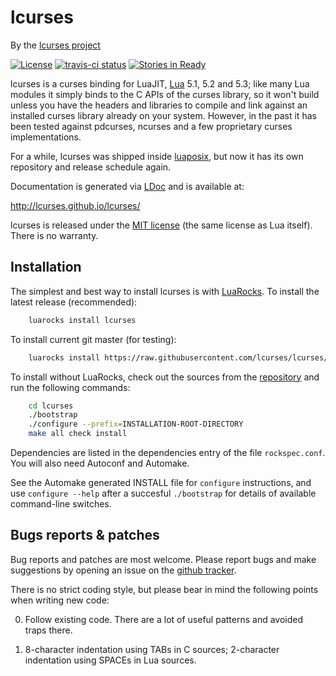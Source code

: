 lcurses
=======

By the [lcurses project][GitHub]

[![License](http://img.shields.io/:license-mit-blue.svg)](http://mit-license.org)
[![travis-ci status](https://secure.travis-ci.org/lcurses/lcurses.png?branche=master)](http://travis-ci.org/lcurses/lcurses/builds)
[![Stories in Ready](https://badge.waffle.io/lcurses/lcurses.png?label=ready&title=Ready)](https://waffle.io/lcurses/lcurses)


lcurses is a curses binding for LuaJIT, [Lua][] 5.1, 5.2 and 5.3; like many
Lua modules it simply binds to the C APIs of the curses library, so it won't
build unless you have the headers and libraries to compile and link against
an installed curses library already on your system.  However, in the past
it has been tested against pdcurses, ncurses and a few proprietary curses
implementations.

For a while, lcurses was shipped inside [luaposix][], but now it has its
own repository and release schedule again.

Documentation is generated via [LDoc][] and is available at:

  http://lcurses.github.io/lcurses/

lcurses is released under the [MIT license][mit] (the same license as
Lua itself).  There is no warranty.

[github]: https://github.com/lcurses/lcurses "lcurses repository"
[lua]: http://www.lua.org/ "The Lua Project"
[luaposix]: https://github.com/luaposix/luaposix "luaposix repository"
[mit]: http://mit-license.org "MIT license"


Installation
------------

The simplest and best way to install lcurses is with [LuaRocks][]. To
install the latest release (recommended):

```bash
    luarocks install lcurses
```

To install current git master (for testing):

```bash
    luarocks install https://raw.githubusercontent.com/lcurses/lcurses/master/lcurses-git-1.rockspec
```

To install without LuaRocks, check out the sources from the
[repository][GitHub] and run the following commands:

```bash
    cd lcurses
    ./bootstrap
    ./configure --prefix=INSTALLATION-ROOT-DIRECTORY
    make all check install
```

Dependencies are listed in the dependencies entry of the file
`rockspec.conf`. You will also need Autoconf and Automake.

See the Automake generated INSTALL file for `configure`
instructions, and use `configure --help` after a succesful
`./bootstrap` for details of available command-line switches.


Bugs reports & patches
----------------------

Bug reports and patches are most welcome.  Please report bugs and make
suggestions by opening an issue on the [github tracker][issues].

There is no strict coding style, but please bear in mind the following
points when writing new code:

0. Follow existing code. There are a lot of useful patterns and
   avoided traps there.

1. 8-character indentation using TABs in C sources; 2-character
   indentation using SPACEs in Lua sources.


[issues]: https://github.com/lcurses/lcurses/issues "lcurses issues"
[LuaRocks]: http://www.luarocks.org "Lua package manager"
[LDoc]: https://github.com/stevedonovan/LDoc "Lua documentation generator"
